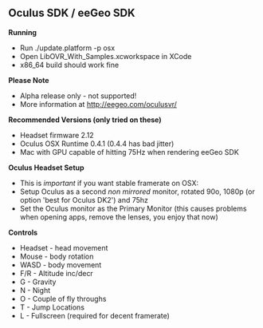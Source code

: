 Oculus SDK / eeGeo SDK
----------------------

**Running**

* Run ./update.platform -p osx
* Open LibOVR_With_Samples.xcworkspace in XCode
* x86_64 build should work fine

**Please Note**

* Alpha release only - not supported!
* More information at http://eegeo.com/oculusvr/

**Recommended Versions (only tried on these)**

* Headset firmware 2.12
* Oculus OSX Runtime 0.4.1 (0.4.4 has bad jitter)
* Mac with GPU capable of hitting 75Hz when rendering eeGeo SDK

**Oculus Headset Setup**

* This is *important* if you want stable framerate on OSX:
* Setup Oculus as a second _non mirrored_ monitor, rotated 90o, 1080p (or option 'best for Oculus DK2') and 75hz 
* Set the Oculus monitor as the Primary Monitor (this causes problems when opening apps, remove the lenses, you enjoy that now)

**Controls**

* Headset - head movement
* Mouse - body rotation
* WASD - body movement
* F/R - Altitude inc/decr
* G - Gravity
* N - Night
* O - Couple of fly throughs
* T - Jump Locations
* L - Fullscreen (required for decent framerate)
